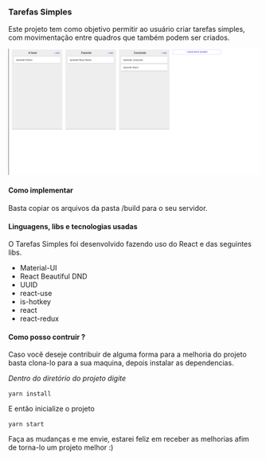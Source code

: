 ### Tarefas Simples

Este projeto tem como objetivo permitir ao usuário criar tarefas simples, com movimentação entre quadros que também podem ser criados.

![img](./screenshot/tela.png)

#### Como implementar

Basta copiar os arquivos da pasta /build para o seu servidor.

#### Linguagens, libs e tecnologias usadas

O Tarefas Simples foi desenvolvido fazendo uso do React e das seguintes libs.

- Material-UI
- React Beautiful DND
- UUID
- react-use
- is-hotkey
- react
- react-redux

#### Como posso contruir ?

Caso você deseje contribuir de alguma forma para a melhoria do projeto basta clona-lo para a sua maquina, depois instalar as dependencias.

_Dentro do diretório do projeto digite_

```
yarn install
```

E então inicialize o projeto

```
yarn start
```

Faça as mudanças e me envie, estarei feliz em receber as melhorias afim de torna-lo um projeto melhor :)
